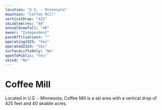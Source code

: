 ```yaml
---
location: "U.S. - Minnesota"
mountain: "Coffee Mill"
verticalDrop: "425"
skiableAcres: "40"
annualSnowfall: "48"
owner: "Independent"
passAffiliations: ""
operating2425: "Yes"
operated2324: "Yes"
surfaceLiftsOnly: "No"
openToPublic: "Yes"
skied: "No"
---
```


# Coffee Mill

Located in U.S. - Minnesota, Coffee Mill is a ski area with a vertical drop of 425 feet and 40 skiable acres.